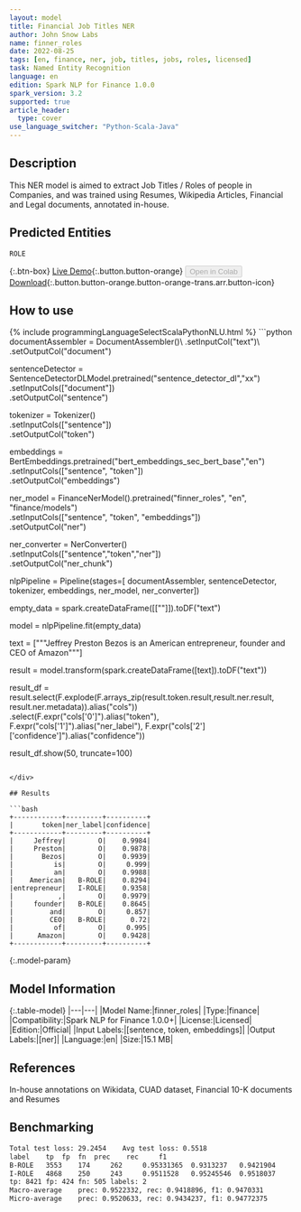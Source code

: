 ```yaml
---
layout: model
title: Financial Job Titles NER
author: John Snow Labs
name: finner_roles
date: 2022-08-25
tags: [en, finance, ner, job, titles, jobs, roles, licensed]
task: Named Entity Recognition
language: en
edition: Spark NLP for Finance 1.0.0
spark_version: 3.2
supported: true
article_header:
  type: cover
use_language_switcher: "Python-Scala-Java"
---
```


## Description

This NER model is aimed to extract Job Titles / Roles of people in Companies, and was trained using Resumes, Wikipedia Articles, Financial and Legal documents, annotated in-house.

## Predicted Entities

`ROLE`

{:.btn-box}
[Live Demo](https://demo.johnsnowlabs.com/finance/FINNER_ROLES/){:.button.button-orange}
<button class="button button-orange" disabled>Open in Colab</button>
[Download](https://s3.amazonaws.com/auxdata.johnsnowlabs.com/finance/models/finner_roles_en_1.0.0_3.2_1661419024728.zip){:.button.button-orange.button-orange-trans.arr.button-icon}

## How to use



<div class="tabs-box" markdown="1">
{% include programmingLanguageSelectScalaPythonNLU.html %}
```python
documentAssembler = DocumentAssembler()\
        .setInputCol("text")\
        .setOutputCol("document")
        
sentenceDetector = SentenceDetectorDLModel.pretrained("sentence_detector_dl","xx")\
        .setInputCols(["document"])\
        .setOutputCol("sentence")

tokenizer = Tokenizer()\
        .setInputCols(["sentence"])\
        .setOutputCol("token")

embeddings = BertEmbeddings.pretrained("bert_embeddings_sec_bert_base","en") \
    .setInputCols(["sentence", "token"]) \
    .setOutputCol("embeddings")

ner_model = FinanceNerModel().pretrained("finner_roles", "en", "finance/models")\
        .setInputCols(["sentence", "token", "embeddings"])\
        .setOutputCol("ner")

ner_converter = NerConverter()\
        .setInputCols(["sentence","token","ner"])\
        .setOutputCol("ner_chunk")

nlpPipeline = Pipeline(stages=[
        documentAssembler,
        sentenceDetector,
        tokenizer,
        embeddings,
        ner_model,
        ner_converter])

empty_data = spark.createDataFrame([[""]]).toDF("text")

model = nlpPipeline.fit(empty_data)

text = ["""Jeffrey Preston Bezos is an American entrepreneur, founder and CEO of Amazon"""]

result = model.transform(spark.createDataFrame([text]).toDF("text"))

result_df = result.select(F.explode(F.arrays_zip(result.token.result,result.ner.result, result.ner.metadata)).alias("cols"))\
                  .select(F.expr("cols['0']").alias("token"),
                          F.expr("cols['1']").alias("ner_label"),
                          F.expr("cols['2']['confidence']").alias("confidence"))

result_df.show(50, truncate=100)
```

</div>

## Results

```bash
+------------+---------+----------+
|       token|ner_label|confidence|
+------------+---------+----------+
|     Jeffrey|        O|    0.9984|
|     Preston|        O|    0.9878|
|       Bezos|        O|    0.9939|
|          is|        O|     0.999|
|          an|        O|    0.9988|
|    American|   B-ROLE|    0.8294|
|entrepreneur|   I-ROLE|    0.9358|
|           ,|        O|    0.9979|
|     founder|   B-ROLE|    0.8645|
|         and|        O|     0.857|
|         CEO|   B-ROLE|      0.72|
|          of|        O|     0.995|
|      Amazon|        O|    0.9428|
+------------+---------+----------+
```

{:.model-param}
## Model Information

{:.table-model}
|---|---|
|Model Name:|finner_roles|
|Type:|finance|
|Compatibility:|Spark NLP for Finance 1.0.0+|
|License:|Licensed|
|Edition:|Official|
|Input Labels:|[sentence, token, embeddings]|
|Output Labels:|[ner]|
|Language:|en|
|Size:|15.1 MB|

## References

In-house annotations on Wikidata, CUAD dataset, Financial 10-K documents and Resumes

## Benchmarking

```bash
Total test loss: 29.2454	Avg test loss: 0.5518
label	 tp	 fp	 fn	 prec	 rec	 f1
B-ROLE	 3553	 174	 262	 0.95331365	 0.9313237	 0.9421904
I-ROLE	 4868	 250	 243	 0.9511528	 0.95245546	 0.9518037
tp: 8421 fp: 424 fn: 505 labels: 2
Macro-average	 prec: 0.9522332, rec: 0.9418896, f1: 0.9470331
Micro-average	 prec: 0.9520633, rec: 0.9434237, f1: 0.94772375

```